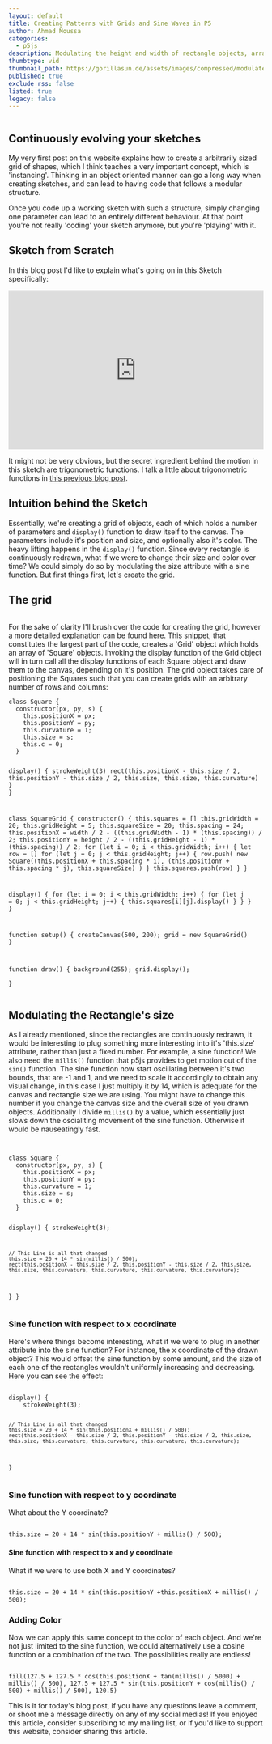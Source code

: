 ```yaml
---
layout: default
title: Creating Patterns with Grids and Sine Waves in P5
author: Ahmad Moussa
categories:
  - p5js
description: Modulating the height and width of rectangle objects, arranged in a grid-like manner, with respect to their x and y coordinates allows you to create interesting patterns, this blog post explains how to achieve this effect.
thumbtype: vid
thumbnail_path: https://gorillasun.de/assets/images/compressed/modulate.webm
published: true
exclude_rss: false
listed: true
legacy: false
---
```


<div class="box alt">
    <div class="row gtr-50 gtr-uniform">
        <div class="col-4"><span class="image fit"><img src="https://gorillasun.de/assets/images/2021-03-03-Modulating-Shapes-and-Creating-Patterns-in-P5JS-with-Sines-and-Cosines/positionX.gif" alt="" /></span></div>
        <div class="col-4"><span class="image fit"><img src="https://gorillasun.de/assets/images/2021-03-03-Modulating-Shapes-and-Creating-Patterns-in-P5JS-with-Sines-and-Cosines/positionY.gif" alt="" /></span></div>
        <div class="col-4"><span class="image fit"><img src="https://gorillasun.de/assets/images/2021-03-03-Modulating-Shapes-and-Creating-Patterns-in-P5JS-with-Sines-and-Cosines/positionXnY.gif" alt="" /></span></div>
    </div>
</div>
<h2>Continuously evolving your sketches</h2>
<p>My very first post on this website explains how to create a arbitrarily sized grid of shapes, which I think teaches a very important concept, which is 'instancing'. Thinking in an object oriented manner can go a long way when creating sketches, and can lead to having code that follows a modular structure.</p> 

<p>Once you code up a working sketch with such a structure, simply changing one parameter can lead to an entirely different behaviour. At that point you're not really 'coding' your sketch anymore, but you're 'playing' with it.</p>

<h2>Sketch from Scratch</h2>
<p>In this blog post I'd like to explain what's going on in this Sketch specifically:</p>

<iframe width="100%" height="315" src="https://www.youtube.com/embed/f0RLlSmxfK8" frameborder="0" allow="accelerometer; autoplay; clipboard-write; encrypted-media; gyroscope; picture-in-picture" allowfullscreen></iframe>

<p>It might not be very obvious, but the secret ingredient behind the motion in this sketch are trigonometric functions. I talk a little about trigonometric functions in <a href='https://gorillasun.de/blog/Continuous-oscillating-motion-in-P5JS-with-Sine-functions' target="_blank" rel="noopener noreferrer">this previous blog post</a>.</p>

<h2>Intuition behind the Sketch</h2>
<p>Essentially, we're creating a grid of objects, each of which holds a number of parameters and <code>display()</code> function to draw itself to the canvas. The parameters include it's position and size, and optionally also it's color. The heavy lifting happens in the <code>display()</code> function. Since every rectangle is continuously redrawn, what if we were to change their size and color over time? We could simply do so by modulating the size attribute with a sine function. But first things first, let's create the grid.</p>

<h2>The grid</h2>
<span class="image fit"><img src="https://gorillasun.de/assets/images/2021-03-03-Modulating-Shapes-and-Creating-Patterns-in-P5JS-with-Sines-and-Cosines/grid.png" alt="" /></span>

<p>For the sake of clarity I'll brush over the code for creating the grid, however a more detailed explanation can be found <a href='https://gorillasun.de/blog/Sketch-from-Scratch-1-Colorful-checkerboard-in-P5JS' target="_blank" rel="noopener noreferrer">here</a>. This snippet, that constitutes the largest part of the code, creates a 'Grid' object which holds an array of 'Square' objects. Invoking the display function of the Grid object will in turn call all the display functions of each Square object and draw them to the canvas, depending on it's position. The grid object takes care of positioning the Squares such that you can create grids with an arbitrary number of rows and columns:</p>
<pre><code>class Square {
  constructor(px, py, s) {
    this.positionX = px;
    this.positionY = py;
    this.curvature = 1;
    this.size = s;
    this.c = 0;
  }
  
  display() {
    strokeWeight(3)
    rect(this.positionX - this.size / 2, this.positionY - this.size / 2,
          this.size, this.size, this.curvature)
  }
}

class SquareGrid {
  constructor() {
    this.squares = []
    this.gridWidth = 20;
    this.gridHeight = 5;
    this.squareSize = 20;
    this.spacing = 24;
    this.positionX = width / 2 - ((this.gridWidth - 1) * (this.spacing)) / 2;
    this.positionY = height / 2 - ((this.gridHeight - 1) * (this.spacing)) / 2;
    for (let i = 0; i < this.gridWidth; i++) {
      let row = []
      for (let j = 0; j < this.gridHeight; j++) {
        row.push(
          new Square((this.positionX + this.spacing * i), (this.positionY + this.spacing * j), this.squareSize)
        )
      }
      this.squares.push(row)
    }
  }

  display() {
    for (let i = 0; i < this.gridWidth; i++) {
      for (let j = 0; j < this.gridHeight; j++) {
        this.squares[i][j].display()
      }
    }
  }
}

function setup() {
  createCanvas(500, 200);
  grid = new SquareGrid()
}


function draw() {
  background(255);
  grid.display();  
}
</code></pre>
<p></p>
<h2>Modulating the Rectangle's size</h2>
<p>As I already mentioned, since the rectangles are continuously redrawn, it would be interesting to plug something more interesting into it's 'this.size' attribute, rather than just a fixed number. For example, a sine function! We also need the <code>millis()</code> function that p5js provides to get motion out of the <code>sin()</code> function. The sine function now start oscillating between it's two bounds, that are -1 and 1, and we need to scale it accordingly to obtain any visual change, in this case I just multiply it by 14, which is adequate for the canvas and rectangle size we are using. You might have to change this number if you change the canvas size and the overall size of you drawn objects. Additionally I divide <code>millis()</code> by a value, which essentially just slows down the osciallting movement of the sine function. Otherwise it would be nauseatingly fast.</p>
<span class="image fit"><img src="https://gorillasun.de/assets/images/2021-03-03-Modulating-Shapes-and-Creating-Patterns-in-P5JS-with-Sines-and-Cosines/modulatingSize.gif" alt="" /></span>
<pre><code>
class Square {
  constructor(px, py, s) {
    this.positionX = px;
    this.positionY = py;
    this.curvature = 1;
    this.size = s;
    this.c = 0;
  }
  
  display() {
    strokeWeight(3);
    
    // This Line is all that changed
    this.size = 20 + 14 * sin(millis() / 500);
    rect(this.positionX - this.size / 2, this.positionY - this.size / 2, this.size, this.size, this.curvature, this.curvature, this.curvature, this.curvature);
  }
}
</code></pre>
<p></p>
<h3>Sine function with respect to x coordinate</h3>
<p>Here's where things become interesting, what if we were to plug in another attribute into the sine function? For instance, the x coordinate of the drawn object? This would offset the sine function by some amount, and the size of each one of the rectangles wouldn't uniformly increasing and decreasing. Here you can see the effect:</p>
<span class="image fit"><img src="https://gorillasun.de/assets/images/2021-03-03-Modulating-Shapes-and-Creating-Patterns-in-P5JS-with-Sines-and-Cosines/positionX.gif" alt="" /></span>
<pre><code>display() {
    strokeWeight(3);
    
    // This Line is all that changed
    this.size = 20 + 14 * sin(this.positionX + millis() / 500);
    rect(this.positionX - this.size / 2, this.positionY - this.size / 2, this.size, this.size, this.curvature, this.curvature, this.curvature, this.curvature);
}
</code></pre>
<p></p>
<h3>Sine function with respect to y coordinate</h3>
<p>What about the Y coordinate?</p>
<span class="image fit"><img src="https://gorillasun.de/assets/images/2021-03-03-Modulating-Shapes-and-Creating-Patterns-in-P5JS-with-Sines-and-Cosines/positionY.gif" alt="" /></span>
<pre><code>this.size = 20 + 14 * sin(this.positionY + millis() / 500);</code></pre>
<p></p>
<h4>Sine function with respect to x and y coordinate</h4>
<p>What if we were to use both X and Y coordinates?</p>
<span class="image fit"><img src="https://gorillasun.de/assets/images/2021-03-03-Modulating-Shapes-and-Creating-Patterns-in-P5JS-with-Sines-and-Cosines/positionXnY.gif" alt="" /></span>
<pre><code>this.size = 20 + 14 * sin(this.positionY +this.positionX + millis() / 500);</code></pre>
<p></p>
<h3>Adding Color</h3>
<p>Now we can apply this same concept to the color of each object. And we're not just limited to the sine function, we could alternatively use a cosine function or a combination of the two. The possibilities really are endless!</p>
<span class="image fit"><img src="https://gorillasun.de/assets/images/2021-03-03-Modulating-Shapes-and-Creating-Patterns-in-P5JS-with-Sines-and-Cosines/color.gif" alt="" /></span>
<pre><code>fill(127.5 + 127.5 * cos(this.positionX + tan(millis() / 5000) + millis() / 500), 127.5 + 127.5 * sin(this.positionY + cos(millis() / 500) + millis() / 500), 120.5)</code></pre>

<!--
<div style="width:500px; height:200px; text-align:center; overflow:hidden; display: block; margin-left: auto; margin-right: auto;">
<iframe style="width:100%; height:100%; text-align:center; overflow:hidden; display: block; margin-left: auto; margin-right: auto;" src="https://editor.p5js.org/AhmadMoussa/embed/HaWoY9swq"></iframe>
</div>
-->

<p>This is it for today's blog post, if you have any questions leave a comment, or shoot me a message directly on any of my social medias! If you enjoyed this article, consider subscribing to my mailing list, or if you'd like to support this website, consider sharing this article.</p>
